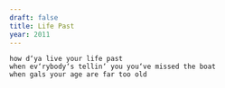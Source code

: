```yaml
---
draft: false
title: Life Past
year: 2011
---
```

	how d‘ya live your life past
	when ev‘rybody‘s tellin‘ you you‘ve missed the boat
	when gals your age are far too old
